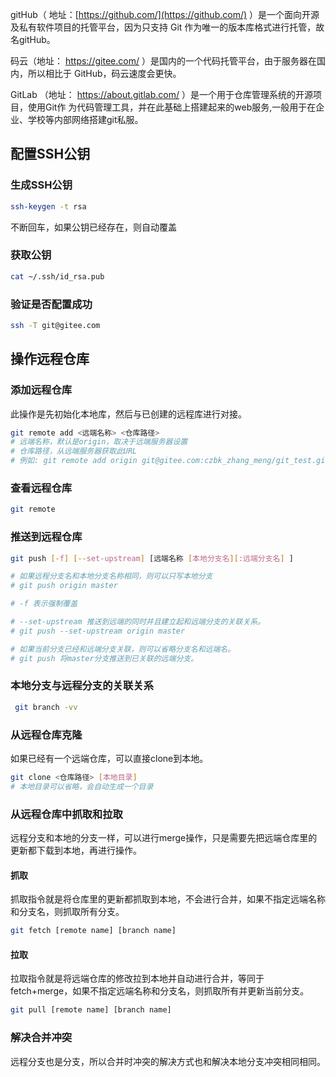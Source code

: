 
gitHub（ 地址：[https://github.com/](https://github.com/) ）是一个面向开源及私有软件项目的托管平台，因为只支持 Git 作为唯一的版本库格式进行托管，故名gitHub。

码云（地址： https://gitee.com/ ）是国内的一个代码托管平台，由于服务器在国内，所以相比于 GitHub，码云速度会更快。

GitLab （地址： https://about.gitlab.com/ ）是一个用于仓库管理系统的开源项目，使用Git作 为代码管理工具，并在此基础上搭建起来的web服务,一般用于在企业、学校等内部网络搭建git私服。


## 配置SSH公钥

### 生成SSH公钥

```bash
ssh-keygen -t rsa
```

不断回车，如果公钥已经存在，则自动覆盖



### 获取公钥

```bash
cat ~/.ssh/id_rsa.pub
```


### 验证是否配置成功

```bash
ssh -T git@gitee.com
```


## 操作远程仓库

### 添加远程仓库

此操作是先初始化本地库，然后与已创建的远程库进行对接。

```bash
git remote add <远端名称> <仓库路径>
# 远端名称，默认是origin，取决于远端服务器设置
# 仓库路径，从远端服务器获取此URL
# 例如: git remote add origin git@gitee.com:czbk_zhang_meng/git_test.git
```


### 查看远程仓库

```bash
git remote
```


### 推送到远程仓库

```bash
git push [-f] [--set-upstream] [远端名称 [本地分支名][:远端分支名] ]

# 如果远程分支名和本地分支名称相同，则可以只写本地分支
# git push origin master

# -f 表示强制覆盖

# --set-upstream 推送到远端的同时并且建立起和远端分支的关联关系。
# git push --set-upstream origin master

# 如果当前分支已经和远端分支关联，则可以省略分支名和远端名。
# git push 将master分支推送到已关联的远端分支。
```


### 本地分支与远程分支的关联关系

```bash
 git branch -vv
```


### 从远程仓库克隆

如果已经有一个远端仓库，可以直接clone到本地。

```bash
git clone <仓库路径> [本地目录]
# 本地目录可以省略，会自动生成一个目录
```


### 从远程仓库中抓取和拉取

远程分支和本地的分支一样，可以进行merge操作，只是需要先把远端仓库里的更新都下载到本地，再进行操作。

#### 抓取

抓取指令就是将仓库里的更新都抓取到本地，不会进行合并，如果不指定远端名称和分支名，则抓取所有分支。

```bash
git fetch [remote name] [branch name]
```

#### 拉取

拉取指令就是将远端仓库的修改拉到本地并自动进行合并，等同于fetch+merge，如果不指定远端名称和分支名，则抓取所有并更新当前分支。

```bash
git pull [remote name] [branch name]
```


### 解决合并冲突

远程分支也是分支，所以合并时冲突的解决方式也和解决本地分支冲突相同相同。